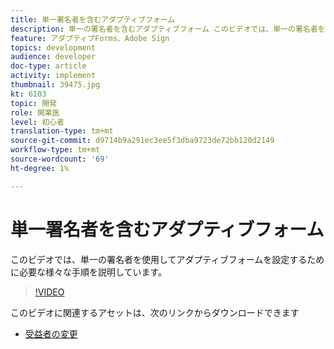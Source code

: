 ```yaml
---
title: 単一署名者を含むアダプティブフォーム
description: 単一の署名者を含むアダプティブフォーム このビデオでは、単一の署名者を使用してアダプティブフォームを設定するために必要な様々な手順を説明しています。
feature: アダプティブForms、Adobe Sign
topics: development
audience: developer
doc-type: article
activity: implement
thumbnail: 39475.jpg
kt: 6103
topic: 開発
role: 開業医
level: 初心者
translation-type: tm+mt
source-git-commit: d9714b9a291ec3ee5f3dba9723de72bb120d2149
workflow-type: tm+mt
source-wordcount: '69'
ht-degree: 1%

---
```


# 単一署名者を含むアダプティブフォーム


このビデオでは、単一の署名者を使用してアダプティブフォームを設定するために必要な様々な手順を説明しています。

>[!VIDEO](https://video.tv.adobe.com/v/39475/?quality=9&learn=on)

このビデオに関連するアセットは、次のリンクからダウンロードできます

* [受益者の変更  ](assets/change-of-beneficiary-form.zip)
